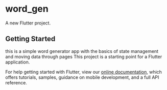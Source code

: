 # word_gen

A new Flutter project.

## Getting Started
this is a simple word generator app with the basics of state management and
moving data through pages 
This project is a starting point for a Flutter application.



For help getting started with Flutter, view our
[online documentation](https://flutter.dev/docs), which offers tutorials,
samples, guidance on mobile development, and a full API reference.
